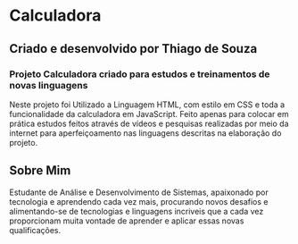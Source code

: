 # Calculadora
## Criado e desenvolvido por Thiago de Souza


### Projeto Calculadora criado para estudos e treinamentos de novas linguagens

Neste projeto foi Utilizado a Linguagem HTML, com estilo em CSS e toda a funcionalidade da calculadora em JavaScript. 
Feito apenas para colocar em prática estudos feitos através de vídeos e pesquisas realizadas por meio da internet para aperfeiçoamento nas 
linguagens descritas na elaboração do projeto.

## Sobre Mim

Estudante de Análise e Desenvolvimento de Sistemas, apaixonado por tecnologia e aprendendo cada vez mais, procurando novos desafios e alimentando-se de
tecnologias e linguagens incriveis que a cada vez proporcionam muita vontade de aprender e aplicar essas novas qualificações.
